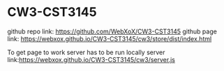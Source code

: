 # CW3-CST3145

github repo link: https://github.com/WebXoX/CW3-CST3145
github page link: https://webxox.github.io/CW3-CST3145/cw3/store/dist/index.html

To get page to work server has to be run locally
server link:https://webxox.github.io/CW3-CST3145/cw3/server.js
